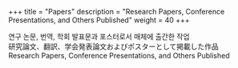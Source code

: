 +++
title = "Papers"
description = "Research Papers, Conference Presentations, and Others Published"
weight = 40
+++

연구 논문, 번역, 학회 발표문과 포스터로서 매체에 출간한 작업<br>
研究論文、翻訳、学会発表論文およびポスターとして掲載した作品<br>
Research Papers, Conference Presentations, and Others Published
